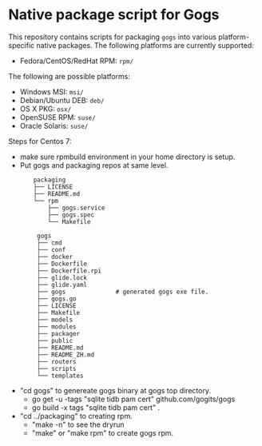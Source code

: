 # Native package script for Gogs

This repository contains scripts for packaging `gogs` into various platform-specific native packages.
The following platforms are currently supported:

  * Fedora/CentOS/RedHat RPM: `rpm/`

The following are possible  platforms:

  * Windows MSI: `msi/`
  * Debian/Ubuntu DEB: `deb/`
  * OS X PKG: `osx/`
  * OpenSUSE RPM: `suse/`
  * Oracle Solaris: `suse/`

Steps for Centos 7: 
  *  make sure rpmbuild environment in your home directory is setup.
  *  Put gogs and packaging repos at same level.

```
       packaging
       ├── LICENSE
       ├── README.md
       └── rpm
           ├── gogs.service
           ├── gogs.spec
           └── Makefile

        gogs
        ├── cmd
        ├── conf
        ├── docker
        ├── Dockerfile
        ├── Dockerfile.rpi
        ├── glide.lock
        ├── glide.yaml
        ├── gogs              # generated gogs exe file.
        ├── gogs.go
        ├── LICENSE
        ├── Makefile
        ├── models
        ├── modules
        ├── packager
        ├── public
        ├── README.md
        ├── README_ZH.md
        ├── routers
        ├── scripts
        └── templates
```

  *  "cd gogs" to genereate gogs binary at gogs top directory.
     * go get -u -tags "sqlite tidb pam cert" github.com/gogits/gogs
     * go build  -x tags "sqlite tidb pam cert"  .
  *  "cd ../packaging" to creating rpm.
     *  "make -n" to see the dryrun 
     *  "make" or "make rpm" to create gogs rpm.

